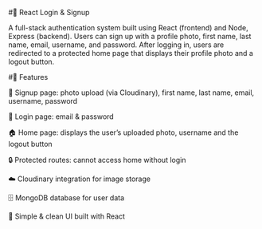 #🔐 React Login & Signup

A full-stack authentication system built using React (frontend) and Node, Express (backend). Users can sign up with a profile photo, first name, last name, email, username, and password. After logging in, users are redirected to a protected home page that displays their profile photo and a logout button.

#🚀 Features

📝 Signup page: photo upload (via Cloudinary), first name, last name, email, username, password

🔑 Login page: email & password

🏠 Home page: displays the user’s uploaded photo, username and the logout button

🔒 Protected routes: cannot access home without login

☁️ Cloudinary integration for image storage

🗄️ MongoDB database for user data

🎨 Simple & clean UI built with React
